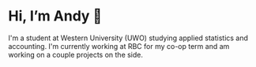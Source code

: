 # Hi, I’m Andy 👋

I'm a student at Western University (UWO) studying applied statistics and accounting. I'm currently working at RBC for my co-op term and am working on a couple projects on the side. 



